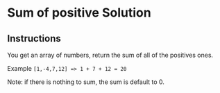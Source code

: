 # Sum of positive Solution

## Instructions

You get an array of numbers, return the sum of all of the positives ones.

Example ```[1,-4,7,12] => 1 + 7 + 12 = 20```

Note: if there is nothing to sum, the sum is default to 0.

